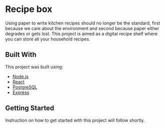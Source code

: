 # Recipe box
Using paper to write kitchen recipes should no longer be the standard, first because we care about the environment and second because paper either degrades or gets lost.
This project is aimed as a digital recipe shelf where you can store all your household recipes.


## Built With
This project was built using: 
* [Node.js](https://nodejs.org/en/)
* [React](https://reactjs.org/)
* [PostgreSQL](https://www.postgresql.org/)
* [Express](https://expressjs.com/)

## Getting Started

Instruction on how to get started with this project will follow shortly.

